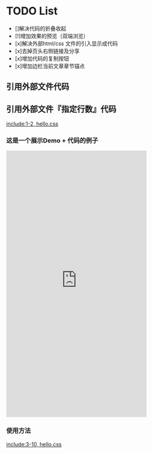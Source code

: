 # TODO List
- []解决代码的折叠收起
- [!]增加效果的预览（双端浏览）
- [x]解决外部html/css 文件的引入显示成代码
- [x]去掉页头右侧链接及分享
- [x]增加代码的复制按钮
- [x]增加边栏当前文章章节锚点


## 引用外部文件代码

## 引用外部文件『指定行数』代码
[include:1-2, hello.css](../assets/mocha-book-style.css)


### 这是一个展示Demo + 代码的例子

<div class="iframe-wrap">
<div class="iframe-mobile-mark"></div>
<iframe src="http://mocha.oa.com/luban/index.html" width="375" height="710" frameborder="0" scrolling="auto" class="iframe-mobile"></iframe>
</div>

### 使用方法
[include:3-10, hello.css](../assets/mocha-book-style.css)
